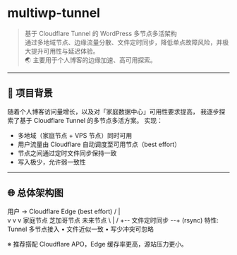 # multiwp-tunnel
> 基于 Cloudflare Tunnel 的 WordPress 多节点多活架构  
> 通过多地域节点、边缘流量分散、文件定时同步，降低单点故障风险，并极大提升可用性与延迟体验。  
> 🌏 主要用于个人博客的边缘加速、高可用探索。

---

## 🚀 项目背景

随着个人博客访问量增长，以及对「家庭数据中心」可用性要求提高，
我逐步探索了基于 Cloudflare Tunnel 的多节点多活方案。
实现：
- 多地域（家庭节点 + VPS 节点）同时可用
- 用户流量由 Cloudflare 自动调度至可用节点（best effort）
- 节点之间通过定时文件同步保持一致
- 写入极少，允许弱一致性

---

## 🌐 总体架构图
用户 -> Cloudflare Edge (best effort)
       /       |       \
      v        v        v
 家庭节点   芝加哥节点   未来节点
       \       |       /
        +-- 文件定时同步 --+
              (rsync)
特性: Tunnel 多节点接入 • 文件近似一致 • 写少冲突可忽略

※ 推荐搭配 Cloudflare APO，Edge 缓存率更高，源站压力更小。
